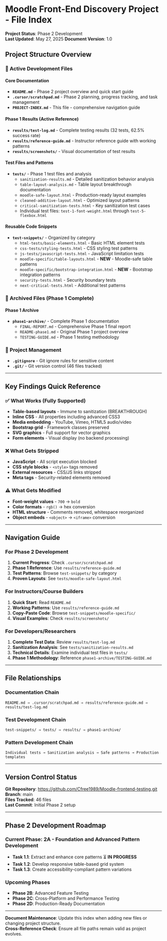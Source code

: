 # Moodle Front-End Discovery Project - File Index

**Project Status**: Phase 2 Development  
**Last Updated**: May 27, 2025 
**Document Version**: 1.0  

## Project Structure Overview

### 📁 Active Development Files

#### Core Documentation
- **`README.md`** - Phase 2 project overview and quick start guide
- **`.cursor/scratchpad.md`** - Phase 2 planning, progress tracking, and task management
- **`PROJECT-INDEX.md`** - This file - comprehensive navigation guide

#### Phase 1 Results (Active Reference)
- **`results/test-log.md`** - Complete testing results (32 tests, 62.5% success rate)
- **`results/reference-guide.md`** - Instructor reference guide with working patterns
- **`results/screenshots/`** - Visual documentation of test results

#### Test Files and Patterns
- **`tests/`** - Phase 1 test files and analysis
  - `sanitization-results.md` - Detailed sanitization behavior analysis
  - `table-layout-analysis.md` - Table layout breakthrough documentation
  - `moodle-safe-layout.html` - Production-ready layout examples
  - `cleaned-additive-layout.html` - Optimized layout patterns
  - `critical-sanitization-tests.html` - Key sanitization test cases
  - Individual test files: `test-1-font-weight.html` through `test-5-flexbox.html`

#### Reusable Code Snippets
- **`test-snippets/`** - Organized by category
  - `html-tests/basic-elements.html` - Basic HTML element tests
  - `css-tests/styling-tests.html` - CSS styling test patterns
  - `js-tests/javascript-tests.html` - JavaScript limitation tests
  - `moodle-specific/table-layouts.html` - **NEW** - Moodle-safe table patterns
  - `moodle-specific/bootstrap-integration.html` - **NEW** - Bootstrap integration patterns
  - `security-tests.html` - Security boundary tests
  - `next-critical-tests.html` - Additional test patterns

### 📁 Archived Files (Phase 1 Complete)

#### Phase 1 Archive
- **`phase1-archive/`** - Complete Phase 1 documentation
  - `FINAL-REPORT.md` - Comprehensive Phase 1 final report
  - `README-phase1.md` - Original Phase 1 project overview
  - `TESTING-GUIDE.md` - Phase 1 testing methodology

### 📁 Project Management
- **`.gitignore`** - Git ignore rules for sensitive content
- **`.git/`** - Git version control (46 files tracked)

---

## Key Findings Quick Reference

### ✅ What Works (Fully Supported)
- **Table-based layouts** - Immune to sanitization (BREAKTHROUGH)
- **Inline CSS** - All properties including advanced CSS3
- **Media embedding** - YouTube, Vimeo, HTML5 audio/video
- **Bootstrap grid** - Framework classes preserved
- **SVG graphics** - Full support for vector graphics
- **Form elements** - Visual display (no backend processing)

### ❌ What Gets Stripped
- **JavaScript** - All script execution blocked
- **CSS style blocks** - `<style>` tags removed
- **External resources** - CSS/JS links stripped
- **Meta tags** - Security-related elements removed

### ⚠️ What Gets Modified
- **Font-weight values** - `700` → `bold`
- **Color formats** - `rgb()` → hex conversion
- **HTML structure** - Comments removed, whitespace reorganized
- **Object embeds** - `<object>` → `<iframe>` conversion

---

## Navigation Guide

### For Phase 2 Development
1. **Current Progress**: Check `.cursor/scratchpad.md`
2. **Phase 1 Reference**: Use `results/reference-guide.md`
3. **Test Patterns**: Browse `test-snippets/` by category
4. **Proven Layouts**: See `tests/moodle-safe-layout.html`

### For Instructors/Course Builders
1. **Quick Start**: Read `README.md`
2. **Working Patterns**: Use `results/reference-guide.md`
3. **Copy-Paste Code**: Browse `test-snippets/moodle-specific/`
4. **Visual Examples**: Check `results/screenshots/`

### For Developers/Researchers
1. **Complete Test Data**: Review `results/test-log.md`
2. **Sanitization Analysis**: See `tests/sanitization-results.md`
3. **Technical Details**: Examine individual test files in `tests/`
4. **Phase 1 Methodology**: Reference `phase1-archive/TESTING-GUIDE.md`

---

## File Relationships

### Documentation Chain
```
README.md → .cursor/scratchpad.md → results/reference-guide.md → results/test-log.md
```

### Test Development Chain
```
test-snippets/ → tests/ → results/ → phase1-archive/
```

### Pattern Development Chain
```
Individual tests → Sanitization analysis → Safe patterns → Production templates
```

---

## Version Control Status

**Git Repository**: https://github.com/Cfree1989/Moodle-frontend-testing.git  
**Branch**: main  
**Files Tracked**: 46 files  
**Last Commit**: Initial Phase 2 setup  

---

## Phase 2 Development Roadmap

### Current Phase: 2A - Foundation and Advanced Pattern Development
- **Task 1.1**: Extract and enhance core patterns ⏳ **IN PROGRESS**
- **Task 1.2**: Develop responsive table-based grid system
- **Task 1.3**: Create accessibility-compliant pattern variations

### Upcoming Phases
- **Phase 2B**: Advanced Feature Testing
- **Phase 2C**: Cross-Platform and Performance Testing  
- **Phase 2D**: Production-Ready Documentation

---

**Document Maintenance**: Update this index when adding new files or changing project structure.  
**Cross-Reference Check**: Ensure all file paths remain valid as project evolves. 